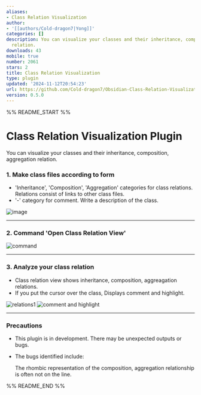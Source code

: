 ```yaml
---
aliases:
- Class Relation Visualization
author:
- '[[authors/Cold-dragon7|Yong]]'
categories: []
description: You can visualize your classes and their inheritance, composition, aggregation
  relation.
downloads: 43
mobile: true
number: 2061
stars: 2
title: Class Relation Visualization
type: plugin
updated: '2024-11-12T20:54:23'
url: https://github.com/Cold-dragon7/Obsidian-Class-Relation-Visualization
version: 0.5.0
---
```


%% README_START %%

# Class Relation Visualization Plugin

You can visualize your classes and their inheritance, composition, aggregation relation.

### 1. Make class files according to form
- 'Inheritance', 'Composition', 'Aggregation' categories for class relations. Relations consist of links to other class files.
- '-' category for comment. Write a description of the class.

![image](https://github.com/user-attachments/assets/94d23364-5104-4558-a496-de32d3ea3e66)

---

### 2. Command 'Open Class Relation View'

![command](https://github.com/user-attachments/assets/98eef658-fbbd-4694-bf29-582c5c2b95a1)

---

### 3. Analyze your class relation
- Class relation view shows inheritance, composition, aggreagation relations.
- If you put the cursor over the class, Displays comment and highlight.

![relations1](https://github.com/user-attachments/assets/2cdf7592-ac50-477d-a7a1-015f21ac8c2d)
![comment and highlight](https://github.com/user-attachments/assets/08ce3b7b-ff95-4c06-8a85-9d93a046e016)

---

### Precautions
- This plugin is in development. There may be unexpected outputs or bugs.
- The bugs identified include:

	The rhombic representation of the composition, aggregation relationship is often not on the line.


%% README_END %%